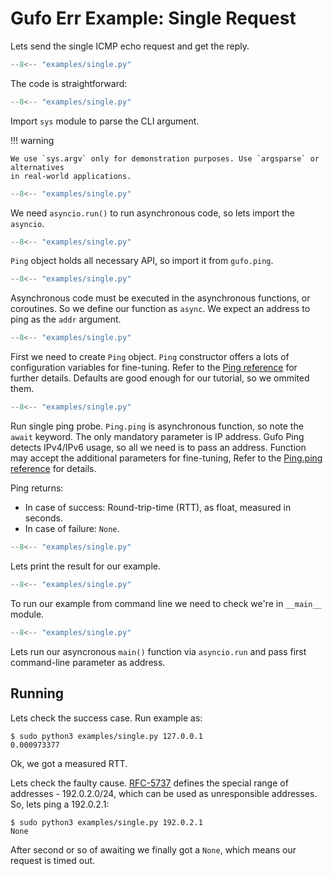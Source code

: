 # Gufo Err Example: Single Request

Lets send the single ICMP echo request and get the
reply.

```  py title="single.py" linenums="1"
--8<-- "examples/single.py"
```

The code is straightforward:

```  py title="single.py" linenums="1" hl_lines="1"
--8<-- "examples/single.py"
```

Import `sys` module to parse the CLI argument.

!!! warning

    We use `sys.argv` only for demonstration purposes. Use `argsparse` or alternatives
    in real-world applications.

```  py title="single.py" linenums="1" hl_lines="2"
--8<-- "examples/single.py"
```

We need `asyncio.run()` to run asynchronous code, so lets import the `asyncio`.

```  py title="single.py" linenums="1" hl_lines="3"
--8<-- "examples/single.py"
```

`Ping` object holds all necessary API, so import it from `gufo.ping`.

```  py title="single.py" linenums="1" hl_lines="6"
--8<-- "examples/single.py"
```

Asynchronous code must be executed in the asynchronous functions, or coroutines.
So we define our function as `async`. We expect an address to ping as the
`addr` argument.

```  py title="single.py" linenums="1" hl_lines="7"
--8<-- "examples/single.py"
```

First we need to create `Ping` object. `Ping` constructor offers a lots
of configuration variables for fine-tuning. Refer to the 
[Ping reference](../../reference/gufo/ping/ping#gufo.ping.ping.Ping)
for further details. Defaults are good enough for our tutorial, so
we ommited them.

```  py title="single.py" linenums="1" hl_lines="8"
--8<-- "examples/single.py"
```

Run single ping probe. `Ping.ping` is asynchronous function, so note
the `await` keyword. The only mandatory parameter is IP address.
Gufo Ping detects IPv4/IPv6 usage, so all we need is to pass an address.
Function may accept the additional parameters for fine-tuning,
Refer to the
[Ping.ping reference](../../reference/gufo/ping/ping#gufo.ping.ping.Ping.ping)
for details.

Ping returns:

* In case of success: Round-trip-time (RTT), as float, measured in seconds.
* In case of failure: `None`.

```  py title="single.py" linenums="1" hl_lines="9"
--8<-- "examples/single.py"
```

Lets print the result for our example.

```  py title="single.py" linenums="1" hl_lines="12"
--8<-- "examples/single.py"
```

To run our example from command line we need to check
we're in `__main__` module.

```  py title="single.py" linenums="1" hl_lines="13"
--8<-- "examples/single.py"
```

Lets run our asyncronous `main()` function via `asyncio.run`
and pass first command-line parameter as address.

## Running

Lets check the success case. Run example as:

```
$ sudo python3 examples/single.py 127.0.0.1
0.000973377
```

Ok, we got a measured RTT.

Lets check the faulty cause. [RFC-5737][RFC-5737] defines the special range
of addresses - 192.0.2.0/24, which can be used as unresponsible addresses.
So, lets ping a 192.0.2.1:

```
$ sudo python3 examples/single.py 192.0.2.1
None
```

After second or so of awaiting we finally got a `None`, which means our
request is timed out.

[RFC-5737]: https://datatracker.ietf.org/doc/html/rfc5737
